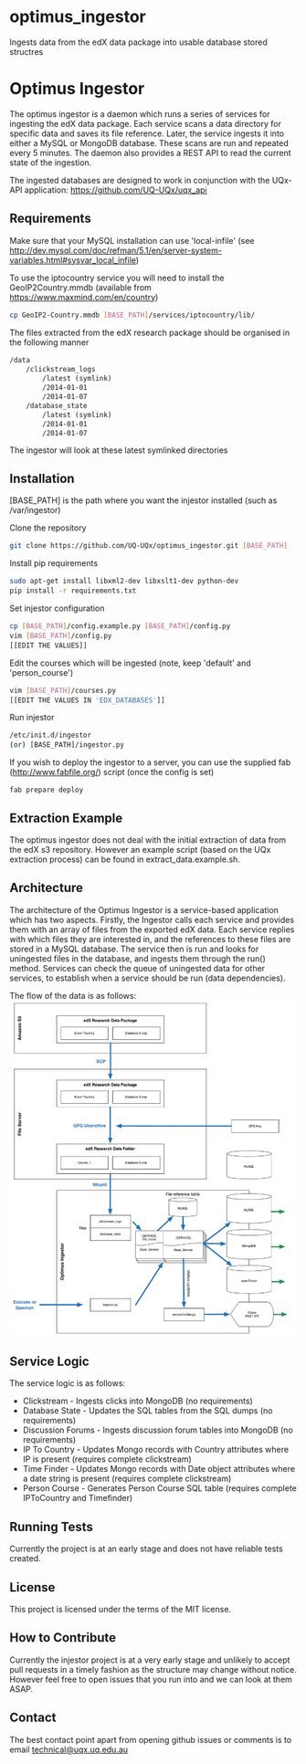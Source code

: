 optimus_ingestor
================

Ingests data from the edX data package into usable database stored structres


Optimus Ingestor
========
The optimus ingestor is a daemon which runs a series of services for ingesting the edX data package.
Each service scans a data directory for specific data and saves its file reference.  Later, the service ingests it into either a MySQL or MongoDB
database.  These scans are run and repeated every 5 minutes.  The daemon also provides a REST API to
read the current state of the ingestion.  

The ingested databases are designed to work in conjunction with the UQx-API application: https://github.com/UQ-UQx/uqx_api


Requirements
---------------------
Make sure that your MySQL installation can use 'local-infile' (see http://dev.mysql.com/doc/refman/5.1/en/server-system-variables.html#sysvar_local_infile)

To use the iptocountry service you will need to install the GeoIP2Country.mmdb (available from https://www.maxmind.com/en/country)
```bash
cp GeoIP2-Country.mmdb [BASE_PATH]/services/iptocountry/lib/
```

The files extracted from the edX research package should be organised in the following manner

```
/data
    /clickstream_logs
        /latest (symlink)
        /2014-01-01
        /2014-01-07
    /database_state
        /latest (symlink)
        /2014-01-01
        /2014-01-07
```

The ingestor will look at these latest symlinked directories


Installation
---------------------
[BASE_PATH] is the path where you want the injestor installed (such as /var/ingestor)

Clone the repository
```bash
git clone https://github.com/UQ-UQx/optimus_ingestor.git [BASE_PATH]
```
Install pip requirements
```bash
sudo apt-get install libxml2-dev libxslt1-dev python-dev
pip install -r requirements.txt
```
Set injestor configuration
```bash
cp [BASE_PATH]/config.example.py [BASE_PATH]/config.py
vim [BASE_PATH]/config.py
[[EDIT THE VALUES]]
```
Edit the courses which will be ingested (note, keep 'default' and 'person_course')
```bash
vim [BASE_PATH]/courses.py
[[EDIT THE VALUES IN 'EDX_DATABASES']]
```
Run injestor
```bash
/etc/init.d/ingestor
(or) [BASE_PATH]/ingestor.py
```
If you wish to deploy the ingestor to a server, you can use the supplied fab (http://www.fabfile.org/) script (once the config is set)
```
fab prepare deploy
```

Extraction Example
---------------------
The optimus ingestor does not deal with the initial extraction of data from the edX s3 repository.  However an example script (based on the UQx extraction process)
can be found in extract_data.example.sh.  

Architecture
---------------------
The architecture of the Optimus Ingestor is a service-based application which has two aspects.  Firstly, the Ingestor calls each service and provides them
with an array of files from the exported edX data.  Each service replies with which files they are interested in, and the references to these files are stored 
in a MySQL database.  The service then is run and looks for uningested files in the database, and ingests them through the run() method.  Services can check the
queue of uningested data for other services, to establish when a service should be run (data dependencies).  

The flow of the data is as follows:
![Optimus Ingestor](/README_ARCHITECTURE_IMAGE.png?raw=true "Optimus Ingestor")

Service Logic
---------------------
The service logic is as follows:
 - Clickstream - Ingests clicks into MongoDB (no requirements)
 - Database State - Updates the SQL tables from the SQL dumps (no requirements)
 - Discussion Forums - Ingests discussion forum tables into MongoDB (no requirements)
 - IP To Country - Updates Mongo records with Country attributes where IP is present (requires complete clickstream)
 - Time Finder - Updates Mongo records with Date object attributes where a date string is present (requires complete clickstream)
 - Person Course - Generates Person Course SQL table (requires complete IPToCountry and Timefinder)

Running Tests
---------------------
Currently the project is at an early stage and does not have reliable tests created.

License
---------------------
This project is licensed under the terms of the MIT license.

How to Contribute
---------------------
Currently the injestor project is at a very early stage and unlikely to accept pull requests
in a timely fashion as the structure may change without notice.
However feel free to open issues that you run into and we can look at them ASAP.

Contact
---------------------
The best contact point apart from opening github issues or comments is to email 
technical@uqx.uq.edu.au